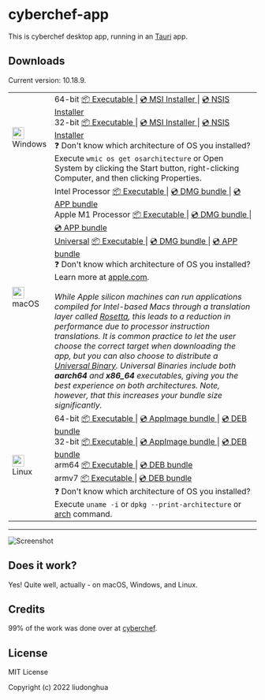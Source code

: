 # cyberchef-app

This is cyberchef desktop app, running in an [Tauri](https://tauri.studio/) app.

## Downloads

Current version: 10.18.9.

<table class="is-fullwidth">
</thead>
<tbody>
</tbody>
  <tr>
    <td>
      <img src="./.github/images/windows.png" width="24"><br />
      Windows
    </td>
    <td>
      <span>64-bit</span>
      <a href="https://github.com/liudonghua123/cyberchef-app/releases/latest/download/cyberchef-app-windows-10.18.9_x64.exe">
        📦 Executable
      </a> |
      <a href="https://github.com/liudonghua123/cyberchef-app/releases/latest/download/cyberchef-app-windows-10.18.9_x64.msi">
        💿 MSI Installer
      </a> |
      <a href="https://github.com/liudonghua123/cyberchef-app/releases/latest/download/cyberchef-app-windows-10.18.9_x64-setup.exe">
        💿 NSIS Installer
      </a><br />
      <span>32-bit</span>
      <a href="https://github.com/liudonghua123/cyberchef-app/releases/latest/download/cyberchef-app-windows-10.18.9_x86.exe">
        📦 Executable
      </a> |
      <a href="https://github.com/liudonghua123/cyberchef-app/releases/latest/download/cyberchef-app-windows-10.18.9_x86.msi">
        💿 MSI Installer
      </a> |
      <a href="https://github.com/liudonghua123/cyberchef-app/releases/latest/download/cyberchef-app-windows-10.18.9_x86-setup.exe">
        💿 NSIS Installer
      </a><br />
      <span>
        ❓ Don't know which architecture of OS you installed? Execute <code>wmic os get osarchitecture</code> or Open System by clicking the Start button, right-clicking Computer, and then clicking Properties.
      </span>
    </td>
  </tr>
  <tr>
    <td>
      <img src="./.github/images/macos.png" width="24"><br />
      macOS
    </td>
    <td>
      <span>Intel Processor</span>
      <a href="https://github.com/liudonghua123/cyberchef-app/releases/latest/download/cyberchef-app-macos-10.18.9_x64">
        📦 Executable
      </a> |
      <a href="https://github.com/liudonghua123/cyberchef-app/releases/latest/download/cyberchef-app-macos-10.18.9_x64.dmg">
        💿 DMG bundle
      </a> |
      <a href="https://github.com/liudonghua123/cyberchef-app/releases/latest/download/cyberchef-app-macos-10.18.9_x64.app.zip">
        💿 APP bundle
      </a><br />
      <span>Apple M1 Processor</span>
      <a href="https://github.com/liudonghua123/cyberchef-app/releases/latest/download/cyberchef-app-macos-10.18.9_aarch64">
        📦 Executable
      </a> |
      <a href="https://github.com/liudonghua123/cyberchef-app/releases/latest/download/cyberchef-app-macos-10.18.9_aarch64.dmg">
        💿 DMG bundle
      </a> |
      <a href="https://github.com/liudonghua123/cyberchef-app/releases/latest/download/cyberchef-app-macos-10.18.9_aarch64.app.zip">
        💿 APP bundle
      </a><br />
      <span><a href="https://developer.apple.com/documentation/apple-silicon/building-a-universal-macos-binary">Universal</a></span>
      <a href="https://github.com/liudonghua123/cyberchef-app/releases/latest/download/cyberchef-app-macos-10.18.9_universal">
        📦 Executable
      </a> |
      <a href="https://github.com/liudonghua123/cyberchef-app/releases/latest/download/cyberchef-app-macos-10.18.9_universal.dmg">
        💿 DMG bundle
      </a> |
      <a href="https://github.com/liudonghua123/cyberchef-app/releases/latest/download/cyberchef-app-macos-10.18.9_universal.app.zip">
        💿 APP bundle
      </a><br />
      <span>
        ❓ Don't know which architecture of OS you installed? Learn more at <a href="https://support.apple.com/en-us/HT211814">apple.com</a>.
      </span><br />
      <br />
      <i>
      While Apple silicon machines can run applications compiled for Intel-based Macs through a translation layer called <a href="https://support.apple.com/en-gb/HT211861">Rosetta</a>, this leads to a reduction in performance due to processor instruction translations. It is common practice to let the user choose the correct target when downloading the app, but you can also choose to distribute a <a href="https://developer.apple.com/documentation/apple-silicon/building-a-universal-macos-binary">Universal Binary</a>. Universal Binaries include both <b>aarch64</b> and <b>x86_64</b> executables, giving you the best experience on both architectures. Note, however, that this increases your bundle size significantly.
      </i>
    </td>
  </tr>
  <tr>
    <td>
      <img src="./.github/images/linux.png" width="24"><br />
      Linux
    </td>
    <td>
      <span>64-bit</span>
      <a href="https://github.com/liudonghua123/cyberchef-app/releases/latest/download/cyberchef-app-linux-10.18.9_amd64">
        📦 Executable
      </a> |
      <a href="https://github.com/liudonghua123/cyberchef-app/releases/latest/download/cyberchef-app-linux-10.18.9_amd64.AppImage">
        💿 AppImage bundle
      </a> |
      <a href="https://github.com/liudonghua123/cyberchef-app/releases/latest/download/cyberchef-app-linux-10.18.9_amd64.deb">
        💿 DEB bundle
      </a><br />
      <span>32-bit</span>
      <a href="https://github.com/liudonghua123/cyberchef-app/releases/latest/download/cyberchef-app-linux-10.18.9_i386">
        📦 Executable
      </a> |
      <a href="https://github.com/liudonghua123/cyberchef-app/releases/latest/download/cyberchef-app-linux-10.18.9_i386.AppImage">
        💿 AppImage bundle
      </a> |
      <a href="https://github.com/liudonghua123/cyberchef-app/releases/latest/download/cyberchef-app-linux-10.18.9_i386.deb">
        💿 DEB bundle
      </a><br />
      <span>arm64</span>
      <a href="https://github.com/liudonghua123/cyberchef-app/releases/latest/download/cyberchef-app-linux-10.18.9_arm64">
        📦 Executable
      </a> |
      <a href="https://github.com/liudonghua123/cyberchef-app/releases/latest/download/cyberchef-app-linux-10.18.9_arm64.deb">
        💿 DEB bundle
      </a><br />
      <span>armv7</span>
      <a href="https://github.com/liudonghua123/cyberchef-app/releases/latest/download/cyberchef-app-linux-10.18.9_armhf">
        📦 Executable
      </a> |
      <a href="https://github.com/liudonghua123/cyberchef-app/releases/latest/download/cyberchef-app-linux-10.18.9_armhf.deb">
        💿 DEB bundle
      </a><br />
      <span>
        ❓ Don't know which architecture of OS you installed? Execute <code>uname -i</code> or <code>dpkg --print-architecture</code> or <a href="https://www.man7.org/linux/man-pages/man1/arch.1.html">arch</a> command.
      </span>
    </td>
  </tr>
</table>

<hr />

![Screenshot](./.github/images/preview.png)

## Does it work?

Yes! Quite well, actually - on macOS, Windows, and Linux.

## Credits

99% of the work was done over at [cyberchef](https://github.com/gchq/CyberChef).

## License

MIT License

Copyright (c) 2022 liudonghua
